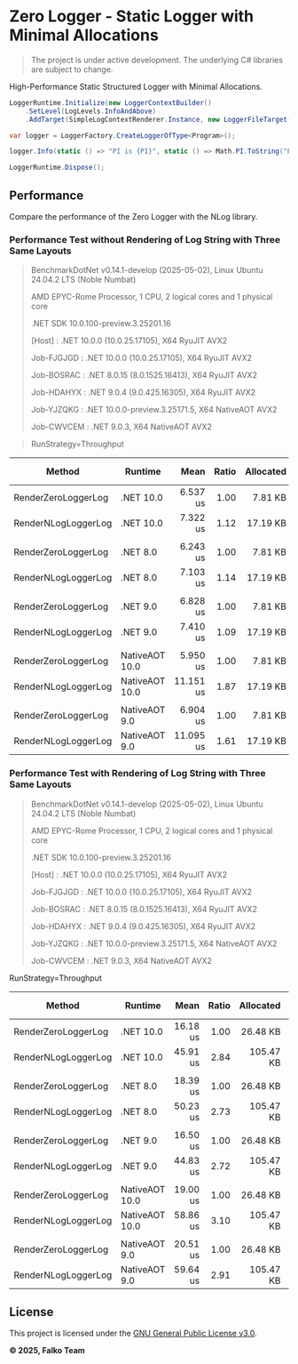 # Zero Logger - Static Logger with Minimal Allocations

> The project is under active development. The underlying C# libraries are subject to change.

High-Performance Static Structured Logger with Minimal Allocations.

```C#
LoggerRuntime.Initialize(new LoggerContextBuilder()
    .SetLevel(LogLevels.InfoAndAbove)
    .AddTarget(SimpleLogContextRenderer.Instance, new LoggerFileTarget("program", "./Logs")));

var logger = LoggerFactory.CreateLoggerOfType<Program>();

logger.Info(static () => "PI is {PI}", static () => Math.PI.ToString("F"));

LoggerRuntime.Dispose();
```

## Performance

Compare the performance of the Zero Logger with the NLog library.

### Performance Test **without** Rendering of Log String with Three Same Layouts

> BenchmarkDotNet v0.14.1-develop (2025-05-02), Linux Ubuntu 24.04.2 LTS (Noble Numbat)
> 
> AMD EPYC-Rome Processor, 1 CPU, 2 logical cores and 1 physical core
> 
> .NET SDK 10.0.100-preview.3.25201.16
> 
>   [Host]     : .NET 10.0.0 (10.0.25.17105), X64 RyuJIT AVX2
> 
>   Job-FJGJGD : .NET 10.0.0 (10.0.25.17105), X64 RyuJIT AVX2
> 
>   Job-BOSRAC : .NET 8.0.15 (8.0.1525.16413), X64 RyuJIT AVX2
> 
>   Job-HDAHYX : .NET 9.0.4 (9.0.425.16305), X64 RyuJIT AVX2
> 
>   Job-YJZQKG : .NET 10.0.0-preview.3.25171.5, X64 NativeAOT AVX2
> 
>   Job-CWVCEM : .NET 9.0.3, X64 NativeAOT AVX2

> RunStrategy=Throughput

| Method              | Runtime        | Mean      | Ratio | Allocated | Alloc Ratio |
|-------------------- |--------------- |----------:|------:|----------:|------------:|
| RenderZeroLoggerLog | .NET 10.0      |  6.537 us |  1.00 |   7.81 KB |        1.00 |
| RenderNLogLoggerLog | .NET 10.0      |  7.322 us |  1.12 |  17.19 KB |        2.20 |
|                     |                |           |       |           |             |
| RenderZeroLoggerLog | .NET 8.0       |  6.243 us |  1.00 |   7.81 KB |        1.00 |
| RenderNLogLoggerLog | .NET 8.0       |  7.103 us |  1.14 |  17.19 KB |        2.20 |
|                     |                |           |       |           |             |
| RenderZeroLoggerLog | .NET 9.0       |  6.828 us |  1.00 |   7.81 KB |        1.00 |
| RenderNLogLoggerLog | .NET 9.0       |  7.410 us |  1.09 |  17.19 KB |        2.20 |
|                     |                |           |       |           |             |
| RenderZeroLoggerLog | NativeAOT 10.0 |  5.950 us |  1.00 |   7.81 KB |        1.00 |
| RenderNLogLoggerLog | NativeAOT 10.0 | 11.151 us |  1.87 |  17.19 KB |        2.20 |
|                     |                |           |       |           |             |
| RenderZeroLoggerLog | NativeAOT 9.0  |  6.904 us |  1.00 |   7.81 KB |        1.00 |
| RenderNLogLoggerLog | NativeAOT 9.0  | 11.095 us |  1.61 |  17.19 KB |        2.20 |

### Performance Test **with** Rendering of Log String with Three Same Layouts

> BenchmarkDotNet v0.14.1-develop (2025-05-02), Linux Ubuntu 24.04.2 LTS (Noble Numbat)
> 
> AMD EPYC-Rome Processor, 1 CPU, 2 logical cores and 1 physical core
> 
> .NET SDK 10.0.100-preview.3.25201.16
> 
> [Host]     : .NET 10.0.0 (10.0.25.17105), X64 RyuJIT AVX2
> 
> Job-FJGJGD : .NET 10.0.0 (10.0.25.17105), X64 RyuJIT AVX2
> 
> Job-BOSRAC : .NET 8.0.15 (8.0.1525.16413), X64 RyuJIT AVX2
> 
> Job-HDAHYX : .NET 9.0.4 (9.0.425.16305), X64 RyuJIT AVX2
> 
> Job-YJZQKG : .NET 10.0.0-preview.3.25171.5, X64 NativeAOT AVX2
> 
> Job-CWVCEM : .NET 9.0.3, X64 NativeAOT AVX2

RunStrategy=Throughput

| Method              | Runtime        | Mean     | Ratio | Allocated | Alloc Ratio |
|-------------------- |--------------- |---------:|------:|----------:|------------:|
| RenderZeroLoggerLog | .NET 10.0      | 16.18 us |  1.00 |  26.48 KB |        1.00 |
| RenderNLogLoggerLog | .NET 10.0      | 45.91 us |  2.84 | 105.47 KB |        3.98 |
|                     |                |          |       |           |             |
| RenderZeroLoggerLog | .NET 8.0       | 18.39 us |  1.00 |  26.48 KB |        1.00 |
| RenderNLogLoggerLog | .NET 8.0       | 50.23 us |  2.73 | 105.47 KB |        3.98 |
|                     |                |          |       |           |             |
| RenderZeroLoggerLog | .NET 9.0       | 16.50 us |  1.00 |  26.48 KB |        1.00 |
| RenderNLogLoggerLog | .NET 9.0       | 44.83 us |  2.72 | 105.47 KB |        3.98 |
|                     |                |          |       |           |             |
| RenderZeroLoggerLog | NativeAOT 10.0 | 19.00 us |  1.00 |  26.48 KB |        1.00 |
| RenderNLogLoggerLog | NativeAOT 10.0 | 58.86 us |  3.10 | 105.47 KB |        3.98 |
|                     |                |          |       |           |             |
| RenderZeroLoggerLog | NativeAOT 9.0  | 20.51 us |  1.00 |  26.48 KB |        1.00 |
| RenderNLogLoggerLog | NativeAOT 9.0  | 59.64 us |  2.91 | 105.47 KB |        3.98 |

## License

This project is licensed under the [GNU General Public License v3.0](License.md).

**© 2025, Falko Team**
